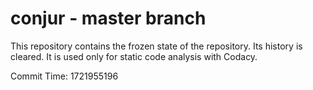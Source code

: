 # conjur - master branch

This repository contains the frozen state of the repository.
Its history is cleared. It is used only for static code
analysis with Codacy.

Commit Time: 1721955196